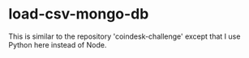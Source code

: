 # load-csv-mongo-db
This is similar to the repository 'coindesk-challenge' except that I use Python here instead of Node. 
